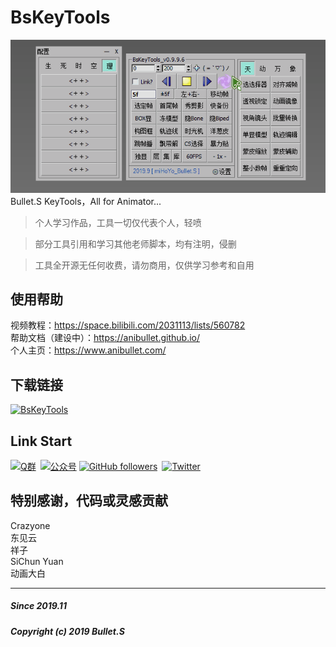 # BsKeyTools
![image](https://raw.githubusercontent.com/AniBullet/BsKeyTools/main/BsKeyToolsPrev.gif)  
Bullet.S KeyTools，All for Animator...

> 个人学习作品，工具一切仅代表个人，轻喷

> 部分工具引用和学习其他老师脚本，均有注明，侵删

> 工具全开源无任何收费，请勿商用，仅供学习参考和自用

## 使用帮助
视频教程：https://space.bilibili.com/2031113/lists/560782  
帮助文档（建设中）：https://anibullet.github.io/  
个人主页：https://www.anibullet.com/

## 下载链接
[![BsKeyTools](https://img.shields.io/badge/BsKeyTools-LatestReleases-success?style=flat-square&logo=github)](https://github.com/AniBullet/BsKeyTools/releases/latest)

## Link Start
[![Q群](https://img.shields.io/badge/交流吹水群-993590655-red?style=flat-square&logo=Tencent-QQ)](https://jq.qq.com/?_wv=1027&k=hmeHhTwu)&ensp;[![公众号](https://img.shields.io/badge/微信公众号-@aniBullet-success?style=flat-square&logo=wechat)](https://www.anibullet.com/about/)
[![GitHub followers](https://img.shields.io/github/followers/AniBullet?label=%E5%85%B3%E6%B3%A8&style=social)](https://github.com/AniBullet)&ensp;[![Twitter](https://img.shields.io/twitter/follow/aniBulletCom?label=BulletS&style=social)](https://twitter.com/aniBulletCom)

## 特别感谢，代码或灵感贡献
Crazyone  
东见云  
祥子  
SiChun Yuan  
动画大白  

---
##### Since 2019.11
##### Copyright (c) 2019 Bullet.S
